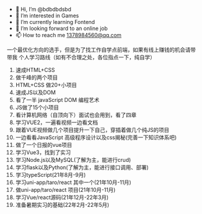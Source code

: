 - 👋 Hi, I’m @bdbdbdsbd
- 👀 I’m interested in Games
- 🌱 I’m currently learning Fontend
- 💞️ I’m looking forward to an online job
- 📫 How to reach me 1378984560@qq.com

一个最优化方向的选手，但是为了找工作自学点前端，如果有线上赚钱的机会请带带我
个人学习路线（如有不合理之处，各位指点一下，纯自学）
1. 速成HTML+CSS 
2. 做千峰的两个项目
3. HTML+CSS 做20+小项目
4. 速成JS以及DOM 
5. 看了一半 javaScript DOM 编程艺术
6. JS做了15个小项目
7. 看计算机网络（自顶向下）面试也会用到，看了四章
8. 学习VUE2，一遍看视频一边看文档
9. 跟着VUE视频做几个项目提升一下自己，穿插着做几个纯JS的项目
10. 一边看看JavaScript 高级程序设计以及css揭秘(完善一下知识体系吧)
11. 做了一个日报的vue项目
12. 学习Vue3，找到了实习
13. 学习Node.js以及MySQL(了解为主，能进行crud)
14. 学习flask以及Python(了解为主，能进行接口调用、部署)
15. 学习typeScript(21年8月-9月)
16. 学习uni-app/taro/react 其中一个(21年10月-11月)
17. 做uni-app/taro/react 项目(21年10月-11月)
17. 学习Vue/react源码(21年12月-22年3月)
18. 准备暑期实习的基础(22年2月-22年5月)

